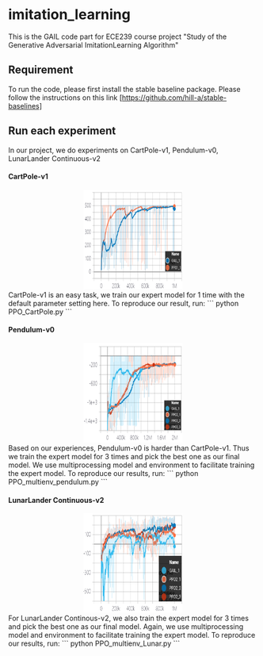 # imitation_learning
This is the GAIL code part for ECE239 course project "Study of the Generative Adversarial ImitationLearning Algorithm"

## Requirement
To run the code, please first install the stable baseline package. Please follow the instructions on this link [https://github.com/hill-a/stable-baselines]

## Run each experiment
In our project, we do experiments on CartPole-v1, Pendulum-v0, LunarLander Continuous-v2

#### CartPole-v1
<div align="center">
  <img src = './images/CartPole.png' width = '200px' height = '200px'>
</div>
CartPole-v1 is an easy task, we train our expert model for 1 time with the default parameter setting here. To reproduce our result, run:
```
python PPO_CartPole.py
```

#### Pendulum-v0
<div align="center">
  <img src = './images/Pendulum.png' width = '200px' height = '200px'>
</div>
Based on our experiences, Pendulum-v0 is harder than CartPole-v1. Thus we train the expert model for 3 times and pick the best one as our final model. We use multiprocessing model and environment to facilitate training the expert model. To reproduce our results, run:
```
python PPO_multienv_pendulum.py
```

#### LunarLander Continuous-v2
<div align="center">
  <img src = './images/LunarLander_continuous.png' width = '200px' height = '200px'>
</div>
For LunarLander Continous-v2, we also train the expert model for 3 times and pick the best one as our final model. Again, we use multiprocessing model and environment to facilitate training the expert model. To reproduce our results, run:
```
python PPO_multienv_Lunar.py
```
